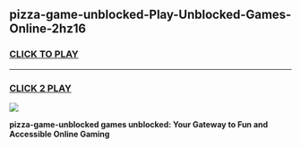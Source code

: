 
## pizza-game-unblocked-Play-Unblocked-Games-Online-2hz16
<h3>
<a href="https://premium76.site?title=pizza-game-unblocked&ref=24A">CLICK TO PLAY</a></h3>
<hr>

<h3>
<a href="https://premium76.site?title=pizza-game-unblocked&ref=24A">CLICK 2 PLAY</a>
  
</h3>

<a href="https://premium76.site?title=pizza-game-unblocked&ref=24A"><img src="https://clearcache.store/games.png"></a>


**pizza-game-unblocked games unblocked: Your Gateway to Fun and Accessible Online Gaming**
